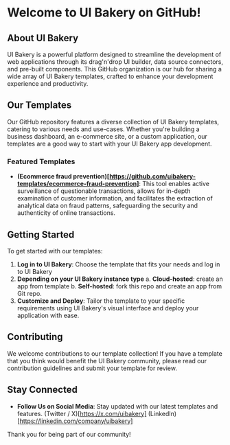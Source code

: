 # Welcome to UI Bakery on GitHub!

## About UI Bakery
UI Bakery is a powerful platform designed to streamline the development of web applications through its drag'n'drop UI builder, data source connectors, and pre-built components. This GitHub organization is our hub for sharing a wide array of UI Bakery templates, crafted to enhance your development experience and productivity.

## Our Templates
Our GitHub repository features a diverse collection of UI Bakery templates, catering to various needs and use-cases. Whether you're building a business dashboard, an e-commerce site, or a custom application, our templates are a good way to start with your UI Bakery app development.

### Featured Templates
- **(Ecommerce fraud prevention)[https://github.com/uibakery-templates/ecommerce-fraud-prevention]**: This tool enables active surveillance of questionable transactions, allows for in-depth examination of customer information, and facilitates the extraction of analytical data on fraud patterns, safeguarding the security and authenticity of online transactions.

## Getting Started
To get started with our templates:
1. **Log in to UI Bakery**: Choose the template that fits your needs and log in to UI Bakery
2. **Depending on your UI Bakery instance type**
  a. **Cloud-hosted**: create an app from template
  b. **Self-hosted**: fork this repo and create an app from Git repo.
4. **Customize and Deploy**: Tailor the template to your specific requirements using UI Bakery's visual interface and deploy your application with ease.

## Contributing
We welcome contributions to our template collection! If you have a template that you think would benefit the UI Bakery community, please read our contribution guidelines and submit your template for review.

## Stay Connected
- **Follow Us on Social Media**: Stay updated with our latest templates and features. (Twitter / X)[https://x.com/uibakery] (LinkedIn)[https://linkedin.com/company/uibakery]

Thank you for being part of our community!
